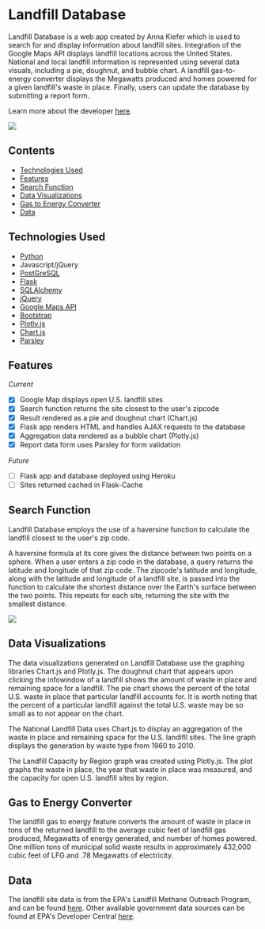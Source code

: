 # Landfill Database

Landfill Database is a web app created by Anna Kiefer which is used to search for and display information about landfill sites. Integration of the Google Maps API displays landfill locations across the United States. National and local landfill information is represented using several data visuals, including a pie, doughnut, and bubble chart. A landfill gas-to-energy converter displays the Megawatts produced and homes powered for a given landfill's waste in place. Finally, users can update the database by submitting a report form. 

Learn more about the developer [here](https://www.linkedin.com/in/annakiefer).

![](http://i.imgur.com/736LxHB.gif?1)

## Contents
- [Technologies Used](#technologiesused)
- [Features](#features)
- [Search Function](#searchfunction)
- [Data Visualizations](#datavisualizations)
- [Gas to Energy Converter](#gastoenergy)
- [Data](#data)

## <a name="technologiesused"></a>Technologies Used
- [Python](https://www.python.org/)
- Javascript/jQuery
- [PostGreSQL](https://www.postgresql.org/)
- [Flask](http://flask.pocoo.org/)
- [SQLAlchemy](http://flask.pocoo.org/)
- [jQuery](https://jquery.com/)
- [Google Maps API](https://developers.google.com/maps/)
- [Bootstrap](http://getbootstrap.com/)
- [Plotly.js](https://plot.ly/javascript/)
- [Chart.js](http://www.chartjs.org/)
- [Parsley](http://parsleyjs.org/)

## <a name="features"></a>Features

*Current*

- [X] Google Map displays open U.S. landfill sites 
- [X] Search function returns the site closest to the user's zipcode
- [X] Result rendered as a pie and doughnut chart (Chart.js)
- [X] Flask app renders HTML and handles AJAX requests to the database
- [X] Aggregation data rendered as a bubble chart (Plotly.js)
- [x] Report data form uses Parsley for form validation 

*Future*

- [ ] Flask app and database deployed using Heroku
- [ ] Sites returned cached in Flask-Cache

## <a name="searchfunction"></a>Search Function

Landfill Database employs the use of a haversine function to calculate the landfill closest to the user's zip code. 

A haversine formula at its core gives the distance between two points on a sphere. When a user enters a zip code in the database, a query returns the latitude and longitude of that zip code. The zipcode's latitude and longitude, along with the latitude and longitude of a landfill site, is passed into the function to calculate the shortest distance over the Earth's surface between the two points. This repeats for each site, returning the site with the smallest distance.

![](http://i.imgur.com/EuqieaJ.png)

## <a name="datavisualizations"></a>Data Visualizations 

The data visualizations generated on Landfill Database use the graphing libraries Chart.js and Plotly.js. The doughnut chart that appears upon clicking the infowindow of a landfill shows the amount of waste in place and remaining space for a landfill. The pie chart shows the percent of the total U.S. waste in place that particular landfill accounts for. It is worth noting that the percent of a particular landfill against the total U.S. waste may be so small as to not appear on the chart.

The National Landfill Data uses Chart.js to display an aggregation of the waste in place and remaining space for the U.S. landifll sites. The line graph displays the generation by waste type from 1960 to 2010. 

The Landfill Capacity by Region graph was created using Plotly.js. The plot graphs the waste in place, the year that waste in place was measured, and the capacity for open U.S. landfill sites by region.

## <a name="gastoenergy"></a>Gas to Energy Converter

The landfill gas to energy feature converts the amount of waste in place in tons of the returned landfill to the average cubic feet of landfill gas produced, Megawatts of energy generated, and number of homes powered. One million tons of municipal solid waste results in approximately 432,000 cubic feet of LFG and .78 Megawatts of electricity.

## <a name="data"></a>Data

The landfill site data is from the EPA's Landfill Methane Outreach Program, and can be found [here](https://www3.epa.gov/lmop/index.html). Other available government data sources can be found at EPA's Developer Central [here](https://developer.epa.gov/category/data/).
